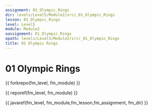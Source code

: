 ```yaml
---
assignment: 01_Olympic_Rings
dir: levels/Level5/Module2/src/_01_Olympic_Rings
lesson: 01_Olympic_Rings
level: Level5
module: Module2
oassignment: 01_Olympic_Rings
opath: levels/Level5/Module2/src/_01_Olympic_Rings
title: 01 Olympic Rings
---
```

# 01 Olympic Rings

{{ forkrepo(fm_level, fm_module) }}

{{ reporef(fm_level, fm_module) }}




{{ javaref(fm_level, fm_module,fm_lesson,fm_assignment, fm_dir) }}

